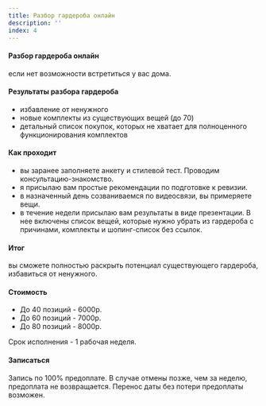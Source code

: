 ```yaml
---
title: Разбор гардероба онлайн
description: ''
index: 4
---
```

#### Разбор гардероба онлайн
если нет возможности встретиться у вас дома.
#### Результаты разбора гардероба
- избавление от ненужного
- новые комплекты из существующих вещей (до 70)
- детальный список покупок, которых не хватает для полноценного функционирования комплектов
#### Как проходит
- вы заранее заполняете анкету и стилевой тест. Проводим консультацию-знакомство.
- я присылаю вам простые рекомендации по подготовке к ревизии.
- в назначенный день созваниваемся по видеосвязи, вы примеряете вещи.
- в течение недели присылаю вам результаты в виде презентации. В нее включены список вещей, которые нужно убрать из гардероба с причинами, комплекты и шопинг-список без ссылок.
#### Итог
вы сможете полностью раскрыть потенциал существующего гардероба, избавиться от ненужного.
#### Стоимость
- До 40 позиций - 6000р.
- До 60 позиций - 7000р.
- До 80 позиций - 8000р.

Срок исполнения - 1 рабочая неделя.
#### Записаться
Запись по 100% предоплате. В случае отмены позже, чем за неделю, предоплата не возвращается. Перенос даты без потери предоплаты возможен.
